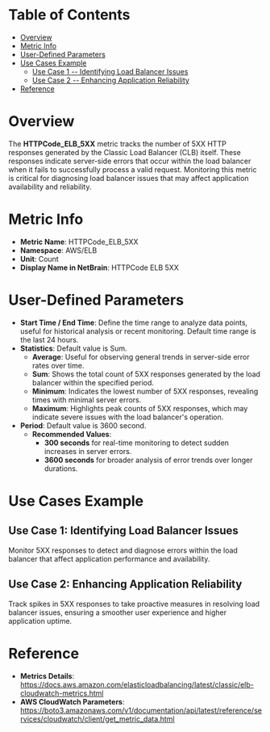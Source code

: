 # Table of Contents
- [Overview](#overview)
- [Metric Info](#metric-info)
- [User-Defined Parameters](#user-defined-parameters)
- [Use Cases Example](#example)
    - [Use Case 1 -- Identifying Load Balancer Issues](#example-1) 
    - [Use Case 2 -- Enhancing Application Reliability](#example-2)
- [Reference](#reference)

# Overview <a name="overview"></a>
The <b>HTTPCode_ELB_5XX</b> metric tracks the number of 5XX HTTP responses generated by the Classic Load Balancer (CLB) itself. These responses indicate server-side errors that occur within the load balancer when it fails to successfully process a valid request. Monitoring this metric is critical for diagnosing load balancer issues that may affect application availability and reliability.


# Metric Info <a name="metric-info"></a>
* <b>Metric Name</b>: HTTPCode_ELB_5XX
* <b>Namespace</b>: AWS/ELB
* <b>Unit</b>: Count
* <b>Display Name in NetBrain</b>: HTTPCode ELB 5XX

# User-Defined Parameters <a name="user-defined-parameters"></a>
* <b>Start Time / End Time</b>: Define the time range to analyze data points, useful for historical analysis or recent monitoring. Default time range is the last 24 hours.
* <b>Statistics</b>: Default value is Sum.
  * <b>Average</b>: Useful for observing general trends in server-side error rates over time.
  * <b>Sum</b>: Shows the total count of 5XX responses generated by the load balancer within the specified period.
  * <b>Minimum</b>: Indicates the lowest number of 5XX responses, revealing times with minimal server errors.
  * <b>Maximum</b>: Highlights peak counts of 5XX responses, which may indicate severe issues with the load balancer's operation.
* <b>Period</b>: Default value is 3600 second.
  * <b>Recommended Values</b>:
    * <b>300 seconds</b> for real-time monitoring to detect sudden increases in server errors.
    * <b>3600 seconds</b> for broader analysis of error trends over longer durations.

# Use Cases Example <a name="example"></a>
## Use Case 1: Identifying Load Balancer Issues <a name="example-1"></a>

Monitor 5XX responses to detect and diagnose errors within the load balancer that affect application performance and availability.



## Use Case 2: Enhancing Application Reliability <a name="example-2"></a>
Track spikes in 5XX responses to take proactive measures in resolving load balancer issues, ensuring a smoother user experience and higher application uptime.


# Reference <a name="reference"></a>
* <b>Metrics Details</b>: https://docs.aws.amazon.com/elasticloadbalancing/latest/classic/elb-cloudwatch-metrics.html
* <b>AWS CloudWatch Parameters</b>: https://boto3.amazonaws.com/v1/documentation/api/latest/reference/services/cloudwatch/client/get_metric_data.html